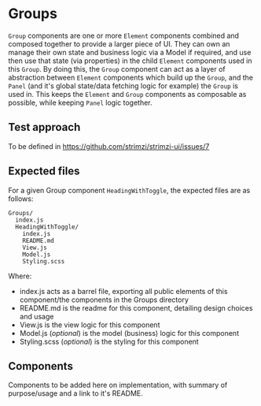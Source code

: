 # Groups

`Group` components are one or more `Element` components combined and composed together to provide a larger piece of UI. They can own an manage their own state and business logic via a Model if required, and use then use that state (via properties) in the child `Element` components used in this `Group`. By doing this, the `Group` component can act as a layer of abstraction between `Element` components which build up the `Group`, and the `Panel` (and it's global state/data fetching logic for example) the `Group` is used in. This keeps the `Element` and `Group` components as composable as possible, while keeping `Panel` logic together.

## Test approach

To be defined in https://github.com/strimzi/strimzi-ui/issues/7

## Expected files

For a given Group component `HeadingWithToggle`, the expected files are as follows:

```
Groups/
  index.js
  HeadingWithToggle/
    index.js
    README.md
    View.js
    Model.js
    Styling.scss
```

Where:

- index.js acts as a barrel file, exporting all public elements of this component/the components in the Groups directory
- README.md is the readme for this component, detailing design choices and usage
- View.js is the view logic for this component
- Model.js (_optional_) is the model (business) logic for this component
- Styling.scss (_optional_) is the styling for this component

## Components

Components to be added here on implementation, with summary of purpose/usage and a link to it's README.
